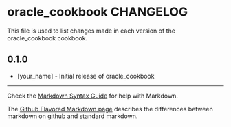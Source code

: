 # oracle_cookbook CHANGELOG

This file is used to list changes made in each version of the oracle_cookbook cookbook.

## 0.1.0
- [your_name] - Initial release of oracle_cookbook

- - -
Check the [Markdown Syntax Guide](http://daringfireball.net/projects/markdown/syntax) for help with Markdown.

The [Github Flavored Markdown page](http://github.github.com/github-flavored-markdown/) describes the differences between markdown on github and standard markdown.
